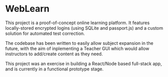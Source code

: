 # WebLearn

This project is a proof-of-concept online learning platform.
It features locally-stored encrypted logins (using SQLite and passport.js) and a custom solution for automated test correction.

The codebase has been written to easily allow subject expansion in the future, with the aim of inplementing a Teacher GUI which would allow instructors to add/create content as they need.

This project was an exercise in building a React/Node based full-stack app, and is currently in a functional prototype stage.


